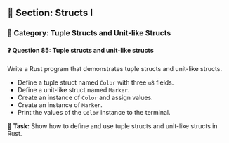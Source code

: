 ## 📘 Section: Structs I  
### 🔹 Category: Tuple Structs and Unit-like Structs  
#### ❓ Question 85: Tuple structs and unit-like structs

Write a Rust program that demonstrates tuple structs and unit-like structs.

- Define a tuple struct named `Color` with three `u8` fields.
- Define a unit-like struct named `Marker`.
- Create an instance of `Color` and assign values.
- Create an instance of `Marker`.
- Print the values of the `Color` instance to the terminal.

🔧 **Task:** Show how to define and use tuple structs and unit-like structs in Rust.
